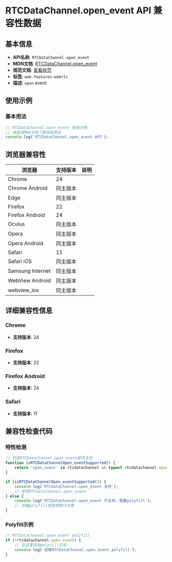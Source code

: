 # RTCDataChannel.open_event API 兼容性数据

## 基本信息

- **API名称**: `RTCDataChannel.open_event`
- **MDN文档**: [RTCDataChannel.open_event](https://developer.mozilla.org/docs/Web/API/RTCDataChannel/open_event)
- **规范文档**: [查看规范](https://w3c.github.io/webrtc-pc/#event-datachannel-open,https://w3c.github.io/webrtc-pc/#dom-rtcdatachannel-onopen)
- **标签**: `web-features:webrtc`
- **描述**: `open` event

## 使用示例

### 基本用法

```javascript
// RTCDataChannel.open_event 使用示例
// 请查阅MDN文档了解具体用法
console.log('RTCDataChannel.open_event API');
```

## 浏览器兼容性

| 浏览器 | 支持版本 | 说明 |
|--------|----------|------|
| Chrome | 24 |  |
| Chrome Android | 同主版本 |  |
| Edge | 同主版本 |  |
| Firefox | 22 |  |
| Firefox Android | 24 |  |
| Oculus | 同主版本 |  |
| Opera | 同主版本 |  |
| Opera Android | 同主版本 |  |
| Safari | 11 |  |
| Safari iOS | 同主版本 |  |
| Samsung Internet | 同主版本 |  |
| WebView Android | 同主版本 |  |
| webview_ios | 同主版本 |  |

## 详细兼容性信息

### Chrome

- **支持版本**: 24

### Firefox

- **支持版本**: 22

### Firefox Android

- **支持版本**: 24

### Safari

- **支持版本**: 11

## 兼容性检查代码

### 特性检测

```javascript
// 检查RTCDataChannel.open_event是否支持
function isRTCDataChannelOpen_eventSupported() {
    return 'open_event' in rtcdatachannel && typeof rtcdatachannel.open_event === 'function';
}

if (isRTCDataChannelOpen_eventSupported()) {
    console.log('RTCDataChannel.open_event 支持');
    // 使用RTCDataChannel.open_event
} else {
    console.log('RTCDataChannel.open_event 不支持，需要polyfill');
    // 加载polyfill或使用替代方案
}
```

### Polyfill示例

```javascript
// RTCDataChannel.open_event polyfill
if (!rtcdatachannel.open_event) {
    // 在这里添加polyfill实现
    console.log('加载RTCDataChannel.open_event polyfill');
}
```

